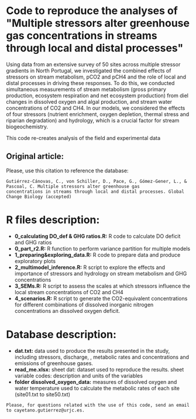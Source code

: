 # Code to reproduce the analyses of "Multiple stressors alter greenhouse gas concentrations in streams through local and distal processes"

Using data from an extensive survey of 50 sites across multiple stressor gradients in North Portugal, we investigated the combined effects of stressors on stream metabolism, pCO2 and pCH4 and the role of local and distal processes in driving these responses. To do this, we conducted simultaneous measurements of stream metabolism (gross primary production, ecosystem respiration and net ecosystem production) from diel changes in dissolved oxygen and algal production, and stream water concentrations of CO2 and CH4. In our models, we considered the effects of four stressors (nutrient enrichment, oxygen depletion, thermal stress and riparian degradation) and hydrology, which is a crucial factor for stream biogeochemistry.   

This code re-creates analysis of the field and experimental data

## Original article:

Please, use this citation to reference the database:
```
Gutiérrez-Cánovas, C., von Schiller, D., Pace, G., Gómez-Gener, L., & Pascoal, C. Multiple stressors alter greenhouse gas
concentrations in streams through local and distal processes. Global Change Biology (accepted)
```

# R files description:

* **0_calculating DO_def & GHG ratios.R:** R code to calculate DO deficit and GHG ratios
* **0_part_r2.R:** R function to perform variance partition for multiple models
* **1_preparing&exploring_data.R:** R code to prepare data and produce exploratory plots
* **2_multimodel_inference.R:** R script to explore the effects and importance of stressors and hydrology on stream metabolism and GHG concentrations
* **3_SEMs.R:** R script to assess the scales at which stressors influence the local stream concentrations of CO2 and CH4
* **4_scenarios.R:** R script to generate the CO2-equivalent concentrations for different combinations of dissolved inorganic nitrogen concentrations an dissolved oxygen deficit.

# Database description:
* **dat.txt:** data used to produce the results presented in the study, including stressors, discharge, , metabolic rates and concentrations and emissions of greenhouse gases.
* **read_me.xlsx:** sheet dat: dataset used to reproduce the results. sheet variable codes: description and units of the variables
* **folder dissolved_oxygen_data:** measures of dissolved oxygen and water temperature used to calculate the metabolic rates of each site (site01.txt to site50.txt)


```
Please, for questions related with the use of this code, send an email to cayetano.gutierrez@urjc.es.


